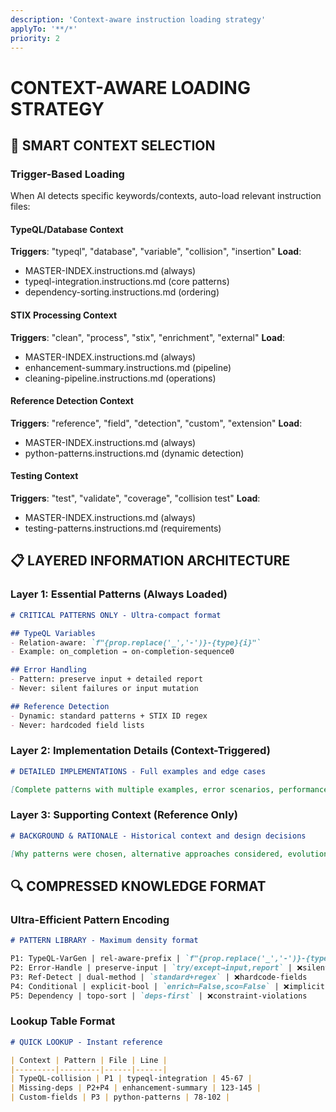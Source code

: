 ```yaml
---
description: 'Context-aware instruction loading strategy'
applyTo: '**/*'
priority: 2
---
```


# CONTEXT-AWARE LOADING STRATEGY

## 🧠 SMART CONTEXT SELECTION

### Trigger-Based Loading
When AI detects specific keywords/contexts, auto-load relevant instruction files:

#### TypeQL/Database Context
**Triggers**: "typeql", "database", "variable", "collision", "insertion"
**Load**: 
- MASTER-INDEX.instructions.md (always)
- typeql-integration.instructions.md (core patterns)
- dependency-sorting.instructions.md (ordering)

#### STIX Processing Context  
**Triggers**: "clean", "process", "stix", "enrichment", "external"
**Load**:
- MASTER-INDEX.instructions.md (always)
- enhancement-summary.instructions.md (pipeline)
- cleaning-pipeline.instructions.md (operations)

#### Reference Detection Context
**Triggers**: "reference", "field", "detection", "custom", "extension"
**Load**:
- MASTER-INDEX.instructions.md (always)
- python-patterns.instructions.md (dynamic detection)

#### Testing Context
**Triggers**: "test", "validate", "coverage", "collision test"
**Load**:
- MASTER-INDEX.instructions.md (always)
- testing-patterns.instructions.md (requirements)

## 📋 LAYERED INFORMATION ARCHITECTURE

### Layer 1: Essential Patterns (Always Loaded)
```markdown
# CRITICAL PATTERNS ONLY - Ultra-compact format

## TypeQL Variables
- Relation-aware: `f"{prop.replace('_','-')}-{type}{i}"`
- Example: on_completion → on-completion-sequence0

## Error Handling  
- Pattern: preserve input + detailed report
- Never: silent failures or input mutation

## Reference Detection
- Dynamic: standard patterns + STIX ID regex
- Never: hardcoded field lists
```

### Layer 2: Implementation Details (Context-Triggered)
```markdown
# DETAILED IMPLEMENTATIONS - Full examples and edge cases

[Complete patterns with multiple examples, error scenarios, performance notes]
```

### Layer 3: Supporting Context (Reference Only)
```markdown
# BACKGROUND & RATIONALE - Historical context and design decisions

[Why patterns were chosen, alternative approaches considered, evolution]
```

## 🔍 COMPRESSED KNOWLEDGE FORMAT

### Ultra-Efficient Pattern Encoding
```markdown
# PATTERN LIBRARY - Maximum density format

P1: TypeQL-VarGen | rel-aware-prefix | `f"{prop.replace('_','-')}-{type}{i}"` | ❌generic-naming
P2: Error-Handle | preserve-input | `try/except→input,report` | ❌silent-fail  
P3: Ref-Detect | dual-method | `standard+regex` | ❌hardcode-fields
P4: Conditional | explicit-bool | `enrich=False,sco=False` | ❌implicit-behavior
P5: Dependency | topo-sort | `deps-first` | ❌constraint-violations
```

### Lookup Table Format
```markdown
# QUICK LOOKUP - Instant reference

| Context | Pattern | File | Line |
|---------|---------|------|------|
| TypeQL-collision | P1 | typeql-integration | 45-67 |
| Missing-deps | P2+P4 | enhancement-summary | 123-145 |
| Custom-fields | P3 | python-patterns | 78-102 |
```